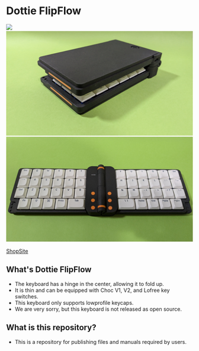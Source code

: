 # Dottie FlipFlow

![](./Images/DottieFlipFlow01.png)
![](./Images/DottieFlipFlow02.jpg)
![](./Images/DottieFlipFlow03.jpg)

[ShopSite](https://mogma-products.booth.pm/items/6564751)

## What's Dottie FlipFlow
- The keyboard has a hinge in the center, allowing it to fold up.
- It is thin and can be equipped with Choc V1, V2, and Lofree key switches.
- This keyboard only supports lowprofile keycaps.
- We are very sorry, but this keyboard is not released as open source.

## What is this repository?
- This is a repository for publishing files and manuals required by users.
